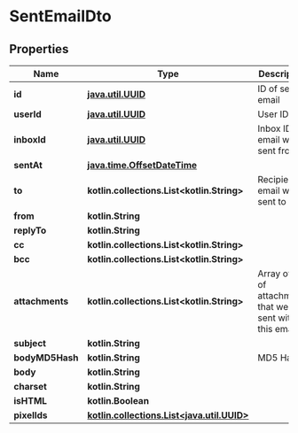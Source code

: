 
# SentEmailDto

## Properties
Name | Type | Description | Notes
------------ | ------------- | ------------- | -------------
**id** | [**java.util.UUID**](java.util.UUID) | ID of sent email | 
**userId** | [**java.util.UUID**](java.util.UUID) | User ID | 
**inboxId** | [**java.util.UUID**](java.util.UUID) | Inbox ID email was sent from | 
**sentAt** | [**java.time.OffsetDateTime**](java.time.OffsetDateTime) |  | 
**to** | **kotlin.collections.List&lt;kotlin.String&gt;** | Recipients email was sent to |  [optional]
**from** | **kotlin.String** |  |  [optional]
**replyTo** | **kotlin.String** |  |  [optional]
**cc** | **kotlin.collections.List&lt;kotlin.String&gt;** |  |  [optional]
**bcc** | **kotlin.collections.List&lt;kotlin.String&gt;** |  |  [optional]
**attachments** | **kotlin.collections.List&lt;kotlin.String&gt;** | Array of IDs of attachments that were sent with this email |  [optional]
**subject** | **kotlin.String** |  |  [optional]
**bodyMD5Hash** | **kotlin.String** | MD5 Hash |  [optional]
**body** | **kotlin.String** |  |  [optional]
**charset** | **kotlin.String** |  |  [optional]
**isHTML** | **kotlin.Boolean** |  |  [optional]
**pixelIds** | [**kotlin.collections.List&lt;java.util.UUID&gt;**](java.util.UUID) |  |  [optional]




